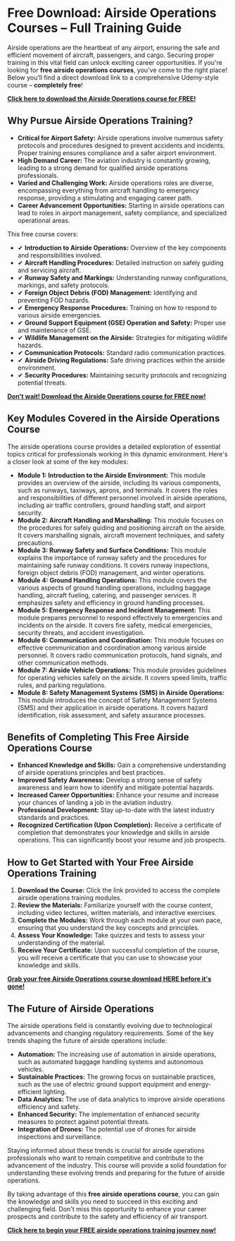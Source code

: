 # Free Download: Airside Operations Courses – Full Training Guide

Airside operations are the heartbeat of any airport, ensuring the safe and efficient movement of aircraft, passengers, and cargo. Securing proper training in this vital field can unlock exciting career opportunities. If you're looking for **free airside operations courses**, you've come to the right place! Below you’ll find a direct download link to a comprehensive Udemy-style course – **completely free**!

[**Click here to download the Airside Operations course for FREE!**](https://udemywork.com/airside-operations-courses)

## Why Pursue Airside Operations Training?

*   **Critical for Airport Safety:** Airside operations involve numerous safety protocols and procedures designed to prevent accidents and incidents. Proper training ensures compliance and a safer airport environment.
*   **High Demand Career:** The aviation industry is constantly growing, leading to a strong demand for qualified airside operations professionals.
*   **Varied and Challenging Work:** Airside operations roles are diverse, encompassing everything from aircraft handling to emergency response, providing a stimulating and engaging career path.
*   **Career Advancement Opportunities:** Starting in airside operations can lead to roles in airport management, safety compliance, and specialized operational areas.

This free course covers:

*   ✔ **Introduction to Airside Operations:** Overview of the key components and responsibilities involved.
*   ✔ **Aircraft Handling Procedures:** Detailed instruction on safely guiding and servicing aircraft.
*   ✔ **Runway Safety and Markings:** Understanding runway configurations, markings, and safety protocols.
*   ✔ **Foreign Object Debris (FOD) Management:** Identifying and preventing FOD hazards.
*   ✔ **Emergency Response Procedures:** Training on how to respond to various airside emergencies.
*   ✔ **Ground Support Equipment (GSE) Operation and Safety:** Proper use and maintenance of GSE.
*   ✔ **Wildlife Management on the Airside:** Strategies for mitigating wildlife hazards.
*   ✔ **Communication Protocols:** Standard radio communication practices.
*   ✔ **Airside Driving Regulations:** Safe driving practices within the airside environment.
*   ✔ **Security Procedures:** Maintaining security protocols and recognizing potential threats.

[**Don't wait! Download the Airside Operations course for FREE now!**](https://udemywork.com/airside-operations-courses)

## Key Modules Covered in the Airside Operations Course

The airside operations course provides a detailed exploration of essential topics critical for professionals working in this dynamic environment. Here's a closer look at some of the key modules:

*   **Module 1: Introduction to the Airside Environment:** This module provides an overview of the airside, including its various components, such as runways, taxiways, aprons, and terminals. It covers the roles and responsibilities of different personnel involved in airside operations, including air traffic controllers, ground handling staff, and airport security.
*   **Module 2: Aircraft Handling and Marshalling:** This module focuses on the procedures for safely guiding and positioning aircraft on the airside. It covers marshalling signals, aircraft movement techniques, and safety precautions.
*   **Module 3: Runway Safety and Surface Conditions:** This module explains the importance of runway safety and the procedures for maintaining safe runway conditions. It covers runway inspections, foreign object debris (FOD) management, and winter operations.
*   **Module 4: Ground Handling Operations:** This module covers the various aspects of ground handling operations, including baggage handling, aircraft fueling, catering, and passenger services. It emphasizes safety and efficiency in ground handling processes.
*   **Module 5: Emergency Response and Incident Management:** This module prepares personnel to respond effectively to emergencies and incidents on the airside. It covers fire safety, medical emergencies, security threats, and accident investigation.
*   **Module 6: Communication and Coordination:** This module focuses on effective communication and coordination among various airside personnel. It covers radio communication protocols, hand signals, and other communication methods.
*   **Module 7: Airside Vehicle Operations:** This module provides guidelines for operating vehicles safely on the airside. It covers speed limits, traffic rules, and parking regulations.
*   **Module 8: Safety Management Systems (SMS) in Airside Operations:** This module introduces the concept of Safety Management Systems (SMS) and their application in airside operations. It covers hazard identification, risk assessment, and safety assurance processes.

## Benefits of Completing This Free Airside Operations Course

*   **Enhanced Knowledge and Skills:** Gain a comprehensive understanding of airside operations principles and best practices.
*   **Improved Safety Awareness:** Develop a strong sense of safety awareness and learn how to identify and mitigate potential hazards.
*   **Increased Career Opportunities:** Enhance your resume and increase your chances of landing a job in the aviation industry.
*   **Professional Development:** Stay up-to-date with the latest industry standards and practices.
*   **Recognized Certification (Upon Completion):** Receive a certificate of completion that demonstrates your knowledge and skills in airside operations. This can significantly boost your resume and job prospects.

## How to Get Started with Your Free Airside Operations Training

1.  **Download the Course:** Click the link provided to access the complete airside operations training modules.
2.  **Review the Materials:** Familiarize yourself with the course content, including video lectures, written materials, and interactive exercises.
3.  **Complete the Modules:** Work through each module at your own pace, ensuring that you understand the key concepts and principles.
4.  **Assess Your Knowledge:** Take quizzes and tests to assess your understanding of the material.
5.  **Receive Your Certificate:** Upon successful completion of the course, you will receive a certificate that you can use to showcase your knowledge and skills.

[**Grab your free Airside Operations course download HERE before it's gone!**](https://udemywork.com/airside-operations-courses)

## The Future of Airside Operations

The airside operations field is constantly evolving due to technological advancements and changing regulatory requirements. Some of the key trends shaping the future of airside operations include:

*   **Automation:** The increasing use of automation in airside operations, such as automated baggage handling systems and autonomous vehicles.
*   **Sustainable Practices:** The growing focus on sustainable practices, such as the use of electric ground support equipment and energy-efficient lighting.
*   **Data Analytics:** The use of data analytics to improve airside operations efficiency and safety.
*   **Enhanced Security:** The implementation of enhanced security measures to protect against potential threats.
*   **Integration of Drones:** The potential use of drones for airside inspections and surveillance.

Staying informed about these trends is crucial for airside operations professionals who want to remain competitive and contribute to the advancement of the industry. This course will provide a solid foundation for understanding these evolving trends and preparing for the future of airside operations.

By taking advantage of this **free airside operations course**, you can gain the knowledge and skills you need to succeed in this exciting and challenging field. Don't miss this opportunity to enhance your career prospects and contribute to the safety and efficiency of air transport.

**[Click here to begin your FREE airside operations training journey now!](https://udemywork.com/airside-operations-courses)**

